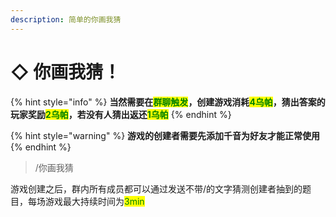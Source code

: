 ```yaml
---
description: 简单的你画我猜
---
```


# ◇ 你画我猜！

{% hint style="info" %}
**当然需要在**<mark style="color:green;">**群聊触发**</mark>**，创建游戏消耗**<mark style="color:green;">**4乌帕**</mark>**，猜出答案的玩家奖励**<mark style="color:green;">**2乌帕**</mark>**，若没有人猜出返还**<mark style="color:green;">**1乌帕**</mark>
{% endhint %}

{% hint style="warning" %}
**游戏的创建者需要先添加千音为好友才能正常使用**
{% endhint %}

> /你画我猜

游戏创建之后，群内所有成员都可以通过发送不带/的文字猜测创建者抽到的题目，每场游戏最大持续时间为<mark style="color:green;">3min</mark>
